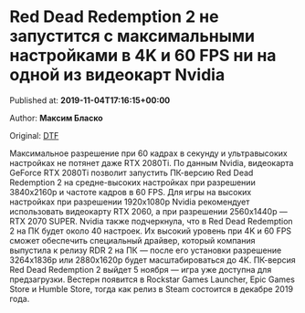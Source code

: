 
# Red Dead Redemption 2 не запустится с максимальными настройками в 4K и 60 FPS ни на одной из видеокарт Nvidia

Published at: **2019-11-04T17:16:15+00:00**

Author: **Максим Бласко**

Original: [DTF](https://dtf.ru/hard/79500-red-dead-redemption-2-ne-zapustitsya-s-maksimalnymi-nastroykami-v-4k-i-60-fps-ni-na-odnoy-iz-videokart-nvidia)

Максимальное разрешение при 60 кадрах в секунду и ультравысоких настройках не потянет даже RTX 2080Ti.
По данным Nvidia, видеокарта GeForce RTX 2080Ti позволит запустить ПК-версию Red Dead Redemption 2 на средне-высоких настройках при разрешении 3840x2160p и частоте кадров в 60 FPS.
Для игры на высоких настройках при разрешении 1920x1080p Nvidia рекомендует использовать видеокарту RTX 2060, а при разрешении 2560x1440p — RTX 2070 SUPER.
Nvidia также подчеркнула, что в Red Dead Redemption 2 на ПК будет около 40 настроек. Их высокий уровень при 4K и 60 FPS сможет обеспечить специальный драйвер, который компания выпустила к релизу RDR 2 на ПК — после его установки разрешение 3264x1836p или 2880x1620p будет масштабироваться до 4K.
ПК-версия Red Dead Redemption 2 выйдет 5 ноября — игра уже доступна для предзагрузки. Вестерн появится в Rockstar Games Launcher, Epic Games Store и Humble Store, тогда как релиз в Steam состоится в декабре 2019 года.

